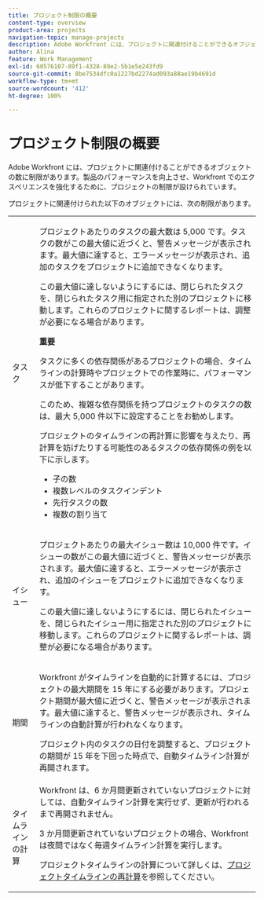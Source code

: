 ```yaml
---
title: プロジェクト制限の概要
content-type: overview
product-area: projects
navigation-topic: manage-projects
description: Adobe Workfront には、プロジェクトに関連付けることができるオブジェクトの数に制限があります。製品のパフォーマンスを向上させ、Workfront でのエクスペリエンスを強化するために、プロジェクトの制限が設けられています。
author: Alina
feature: Work Management
exl-id: 60576107-89f1-4328-89e2-5b1e5e243fd9
source-git-commit: 8be7534dfc0a1227bd2274ad093a88ae19b4691d
workflow-type: tm+mt
source-wordcount: '412'
ht-degree: 100%

---
```


# プロジェクト制限の概要

Adobe Workfront には、プロジェクトに関連付けることができるオブジェクトの数に制限があります。製品のパフォーマンスを向上させ、Workfront でのエクスペリエンスを強化するために、プロジェクトの制限が設けられています。

プロジェクトに関連付けられた以下のオブジェクトには、次の制限があります。

<table style="table-layout:auto"> 
 <col> 
 <col> 
 <tbody> 
  <tr> 
   <td role="rowheader"><p>タスク</p></td> 
   <td>  <p>プロジェクトあたりのタスクの最大数は 5,000 です。タスクの数がこの最大値に近づくと、警告メッセージが表示されます。最大値に達すると、エラーメッセージが表示され、追加のタスクをプロジェクトに追加できなくなります。</p> <p>この最大値に達しないようにするには、閉じられたタスクを、閉じられたタスク用に指定された別のプロジェクトに移動します。これらのプロジェクトに関するレポートは、調整が必要になる場合があります。</p>

<b>重要</b>

タスクに多くの依存関係があるプロジェクトの場合、タイムラインの計算時やプロジェクトでの作業時に、パフォーマンスが低下することがあります。

このため、複雑な依存関係を持つプロジェクトのタスクの数は、最大 5,000 件以下に設定することをお勧めします。

プロジェクトのタイムラインの再計算に影響を与えたり、再計算を妨げたりする可能性のあるタスクの依存関係の例を以下に示します。

<ul><li>子の数</li>
   <li>複数レベルのタスクインデント</li>
   <li>先行タスクの数</li>
   <li>複数の割り当て</li>
   </ul>
   </td> 
  </tr> 
  <tr> 
   <td role="rowheader"><p>イシュー</p></td> 
   <td>  <p>プロジェクトあたりの最大イシュー数は 10,000 件です。イシューの数がこの最大値に近づくと、警告メッセージが表示されます。最大値に達すると、エラーメッセージが表示され、追加のイシューをプロジェクトに追加できなくなります。</p> <p>この最大値に達しないようにするには、閉じられたイシューを、閉じられたイシュー用に指定された別のプロジェクトに移動します。これらのプロジェクトに関するレポートは、調整が必要になる場合があります。</p> </td> 
  </tr> 
  <tr> 
   <td role="rowheader"><p>期間</p></td> 
   <td> <p>Workfront がタイムラインを自動的に計算するには、プロジェクトの最大期間を 15 年にする必要があります。プロジェクト期間が最大値に近づくと、警告メッセージが表示されます。最大値に達すると、警告メッセージが表示され、タイムラインの自動計算が行われなくなります。</p> <p>プロジェクト内のタスクの日付を調整すると、プロジェクトの期間が 15 年を下回った時点で、自動タイムライン計算が再開されます。</p> </td> 
  </tr> 
  <tr> 
   <td role="rowheader"><p>タイムラインの計算</p></td> 
   <td>Workfront は、6 か月間更新されていないプロジェクトに対しては、自動タイムライン計算を実行せず、更新が行われるまで再開されません。<p>3 か月間更新されていないプロジェクトの場合、Workfront は夜間ではなく毎週タイムライン計算を実行します。</p><p>プロジェクトタイムラインの計算について詳しくは、<a href="../../../manage-work/projects/manage-projects/recalculate-project-timeline.md" class="MCXref xref">プロジェクトタイムラインの再計算</a>を参照してください。 </p></td> 
  </tr> 
 </tbody> 
</table>

<!-- Notes from the table: 
     <p>For tasks limits: (This is NOT TRUE , but the PMs always wanted this to stay the way it is because they don't want customers creating projects bigger than this.)</p>
    <p>For issue limits: (this is true only for some clusters; according to Anna A., some clusters are set to a million.)</p>
    -->